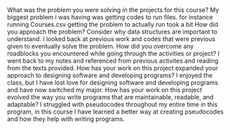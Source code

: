 What was the problem you were solving in the projects for this course?
My biggest problem i was having was getting codes to run files. for instance running Courses.csv getting the problem to actually run took a bit
How did you approach the problem? Consider why data structures are important to understand.
I looked back at previous work and codes that were previous given to eventually solve the problem.
How did you overcome any roadblocks you encountered while going through the activities or project?
I went back to my notes and referenced from previous activites and reading from the texts provided. 
How has your work on this project expanded your approach to designing software and developing programs?
I enjoyed the class, but I have lost love for designing software and developing programs and have now switched my major. 
How has your work on this project evolved the way you write programs that are maintainable, readable, and adaptable?
I struggled with pseudocodes throughout my entire time in this program, in this course I have learned a better way at creating pseudocodes and how they help with writing programs. 
